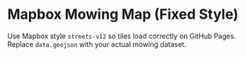 # Mapbox Mowing Map (Fixed Style)
Use Mapbox style `streets-v12` so tiles load correctly on GitHub Pages.
Replace `data.geojson` with your actual mowing dataset.
